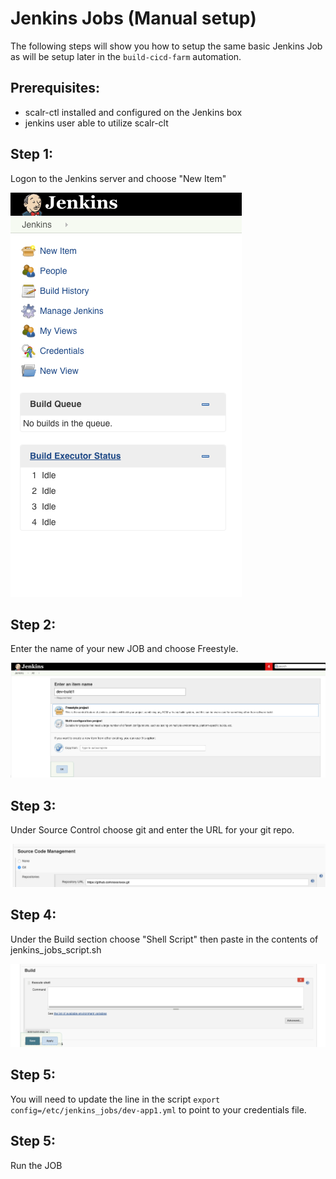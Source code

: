 # Jenkins Jobs (Manual setup)
The following steps will show you how to setup the same basic Jenkins Job as will be setup later in the `build-cicd-farm` automation.

## Prerequisites:
- scalr-ctl installed and configured on the Jenkins box  
- jenkins user able to utilize scalr-clt  

## Step 1:
Logon to the Jenkins server and choose "New Item"  

![Image description](https://github.com/scalr-tutorials/ci-cd-training/blob/master/Day2/Jenkins-manual-setup/images/newitem.png)  

## Step 2:  
Enter the name of your new JOB and choose Freestyle.  

![Image description](https://github.com/scalr-tutorials/ci-cd-training/blob/master/Day2/Jenkins-manual-setup/images/newjob.png)

## Step 3:  
Under Source Control choose git and enter the URL for your git repo.  

![Image description](https://github.com/scalr-tutorials/ci-cd-training/blob/master/Day2/Jenkins-manual-setup/images/gitsetup.png)

## Step 4:
Under the Build section choose "Shell Script" then paste in the contents of jenkins_jobs_script.sh  

![Image description](https://github.com/scalr-tutorials/ci-cd-training/blob/master/Day2/Jenkins-manual-setup/images/build_script.png)

## Step 5:
You will need to update the line in the script ``export config=/etc/jenkins_jobs/dev-app1.yml`` to point to your credentials file.

## Step 5:
Run the JOB

